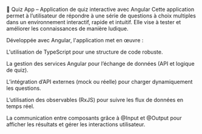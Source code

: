 🧠 Quiz App – Application de quiz interactive avec Angular
Cette application permet à l’utilisateur de répondre à une série de questions à choix multiples dans un environnement interactif, rapide et intuitif. Elle vise à tester et améliorer les connaissances de manière ludique.

Développée avec Angular, l'application met en œuvre :

L'utilisation de TypeScript pour une structure de code robuste.

La gestion des services Angular pour l’échange de données (API et logique de quiz).

L’intégration d’API externes (mock ou réelle) pour charger dynamiquement les questions.

L’utilisation des observables (RxJS) pour suivre les flux de données en temps réel.

La communication entre composants grâce à @Input et @Output pour afficher les résultats et gérer les interactions utilisateur.